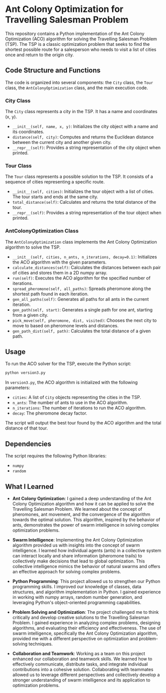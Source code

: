# Ant Colony Optimization for Travelling Salesman Problem

This repository contains a Python implementation of the Ant Colony Optimization (ACO) algorithm for solving the Travelling Salesman Problem (TSP). The TSP is a classic optimization problem that seeks to find the shortest possible route for a salesperson who needs to visit a list of cities once and return to the origin city.

## Code Structure and Functions

The code is organized into several components: the `City` class, the `Tour` class, the `AntColonyOptimization` class, and the main execution code.

### City Class

The `City` class represents a city in the TSP. It has a name and coordinates (x, y).

- `__init__(self, name, x, y)`: Initializes the city object with a name and its coordinates.
- `distance(self, city)`: Computes and returns the Euclidean distance between the current city and another given city.
- `__repr__(self)`: Provides a string representation of the city object when printed.

### Tour Class

The `Tour` class represents a possible solution to the TSP. It consists of a sequence of cities representing a specific route.

- `__init__(self, cities)`: Initializes the tour object with a list of cities. The tour starts and ends at the same city.
- `total_distance(self)`: Calculates and returns the total distance of the tour.
- `__repr__(self)`: Provides a string representation of the tour object when printed.

### AntColonyOptimization Class

The `AntColonyOptimization` class implements the Ant Colony Optimization algorithm to solve the TSP.

- `__init__(self, cities, n_ants, n_iterations, decay=0.1)`: Initializes the ACO algorithm with the given parameters.
- `calculate_distances(self)`: Calculates the distances between each pair of cities and stores them in a 2D numpy array.
- `run(self)`: Executes the ACO algorithm for the specified number of iterations.
- `spread_pheromone(self, all_paths)`: Spreads pheromone along the shortest path found in each iteration.
- `gen_all_paths(self)`: Generates all paths for all ants in the current iteration.
- `gen_path(self, start)`: Generates a single path for one ant, starting from a given city.
- `pick_move(self, pheromone, dist, visited)`: Chooses the next city to move to based on pheromone levels and distances.
- `gen_path_dist(self, path)`: Calculates the total distance of a given path.

## Usage

To run the ACO solver for the TSP, execute the Python script:

```bash
python version3.py
```

In `version3.py`, the ACO algorithm is initialized with the following parameters:

- `cities`: A list of `City` objects representing the cities in the TSP.
- `n_ants`: The number of ants to use in the ACO algorithm.
- `n_iterations`: The number of iterations to run the ACO algorithm.
- `decay`: The pheromone decay factor.

The script will output the best tour found by the ACO algorithm and the total distance of that tour.

## Dependencies

The script requires the following Python libraries:

- `numpy`
- `random`

## What I Learned

- **Ant Colony Optimization**: I gained a deep understanding of the Ant Colony Optimization algorithm and how it can be applied to solve the Travelling Salesman Problem. We learned about the concept of pheromones, ant movement, and the convergence of the algorithm towards the optimal solution. This algorithm, inspired by the behavior of ants, demonstrates the power of swarm intelligence in solving complex optimization problems.

- **Swarm Intelligence**: Implementing the Ant Colony Optimization algorithm provided us with insights into the concept of swarm intelligence. I learned how individual agents (ants) in a collective system can interact locally and share information (pheromone trails) to collectively make decisions that lead to global optimization. This collective intelligence mimics the behavior of natural swarms and offers an effective approach for solving complex problems.

- **Python Programming**: This project allowed us to strengthen our Python programming skills. I improved our knowledge of classes, data structures, and algorithm implementation in Python. I gained experience in working with numpy arrays, random number generation, and leveraging Python's object-oriented programming capabilities.

- **Problem Solving and Optimization**: The project challenged me to think critically and develop creative solutions to the Travelling Salesman Problem. I gained experience in analyzing complex problems, designing algorithms, and evaluating their efficiency and effectiveness. The use of swarm intelligence, specifically the Ant Colony Optimization algorithm, provided me with a different perspective on optimization and problem-solving techniques.

- **Collaboration and Teamwork**: Working as a team on this project enhanced our collaboration and teamwork skills. We learned how to effectively communicate, distribute tasks, and integrate individual contributions into a cohesive solution. Collaborating with teammates allowed us to leverage different perspectives and collectively develop a stronger understanding of swarm intelligence and its application to optimization problems.
